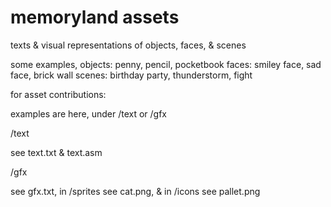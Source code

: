 # memoryland assets

texts & visual representations of objects, faces, & scenes

some examples,
objects: penny, pencil, pocketbook
faces: smiley face, sad face, brick wall
scenes: birthday party, thunderstorm, fight

for asset contributions:

examples are here, under /text or /gfx

/text

see text.txt & text.asm

/gfx

see gfx.txt, in /sprites see cat.png, & in /icons see pallet.png
